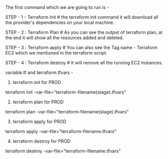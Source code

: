 The first command which we are going to run is -

STEP - 1 - Terraform init # the terraform init command it will download all the provider's dependencies on your local machine.

STEP - 2 : Terraform Plan # As you can see the output of terraform plan, at the end it will show all the resources added and deleted.

STEP - 3 : Terraform apply # You can also see the Tag name - Terraform EC2 which we mentioned in the terraform script.

STEP - 4 : Terraform destroy # It will remove all the running EC2 Instances.


variable.tf and terraform.tfvars -

1. terraform init for PROD

terraform init -var-file="terraform-filename(stage).tfvars"

2. terraform plan for PROD

terraform plan -var-file="terraform-filename(stage).tfvars"

3. terraform apply for PROD

terraform apply -var-file="terraform-filename.tfvars"

4. terraform destroy for PROD

terraform destroy -var-file="terraform-filename.tfvars"
